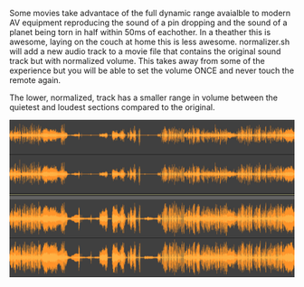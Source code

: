 Some movies take advantace of the full dynamic range avaialble to modern AV equipment reproducing the sound of a pin dropping
and the sound of a planet being torn in half within 50ms of eachother. In a theather this is awesome, laying on the couch at
home this is less awesome. normalizer.sh will add a new audio track to a movie file that contains the original sound track but
with normalized volume. This takes away from some of the experience but you will be able to set the volume ONCE and never touch
the remote again.

The lower, normalized, track has a smaller range in volume between the quietest and loudest sections compared to the original.

![example](example.png)
